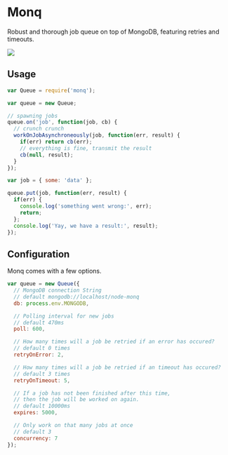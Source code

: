 # Monq

Robust and thorough job queue on top of MongoDB, featuring retries and timeouts.

<img src='https://raw.github.com/strathausen/node-monq/master/images/Monk_Hawaii.jpg' />

## Usage

```js
var Queue = require('monq');

var queue = new Queue;

// spawning jobs
queue.on('job', function(job, cb) {
  // crunch crunch
  workOnJobAsynchroneously(job, function(err, result) {
    if(err) return cb(err);
    // everything is fine, transmit the result
    cb(null, result);
  }
});

var job = { some: 'data' };

queue.put(job, function(err, result) {
  if(err) {
    console.log('something went wrong:', err);
    return;
  };
  console.log('Yay, we have a result:', result);
});
```

## Configuration

Monq comes with a few options.

```js
var queue = new Queue({
  // MongoDB connection String
  // default mongodb://localhost/node-monq
  db: process.env.MONGODB,

  // Polling interval for new jobs
  // default 470ms
  poll: 600,

  // How many times will a job be retried if an error has occured?
  // default 0 times
  retryOnError: 2,

  // How many times will a job be retried if an timeout has occured?
  // default 3 times
  retryOnTimeout: 5,

  // If a job has not been finished after this time,
  // then the job will be worked on again.
  // default 10000ms
  expires: 5000,

  // Only work on that many jobs at once
  // default 3
  concurrency: 7
});
```
